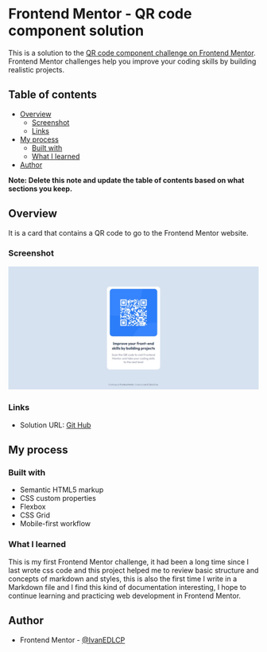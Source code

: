 # Frontend Mentor - QR code component solution

This is a solution to the [QR code component challenge on Frontend Mentor](https://www.frontendmentor.io/challenges/qr-code-component-iux_sIO_H). Frontend Mentor challenges help you improve your coding skills by building realistic projects. 

## Table of contents

- [Overview](#overview)
  - [Screenshot](#screenshot)
  - [Links](#links)
- [My process](#my-process)
  - [Built with](#built-with)
  - [What I learned](#what-i-learned)
- [Author](#author)

**Note: Delete this note and update the table of contents based on what sections you keep.**

## Overview

It is a card that contains a QR code to go to the Frontend Mentor website.

### Screenshot

![Desktop view](./screenshots/desktop.jpeg)

### Links

- Solution URL: [Git Hub](https://github.com/IvanEDLCP/QR-code-component-Frontend-Mentor)

## My process

### Built with

- Semantic HTML5 markup
- CSS custom properties
- Flexbox
- CSS Grid
- Mobile-first workflow

### What I learned

This is my first Frontend Mentor challenge, it had been a long time since I last wrote css code and this project helped me to review basic structure and concepts of markdown and styles, this is also the first time I write in a Markdown file and I find this kind of documentation interesting, I hope to continue learning and practicing web development in Frontend Mentor.

## Author

- Frontend Mentor - [@IvanEDLCP](https://www.frontendmentor.io/profile/IvanEDLCP)